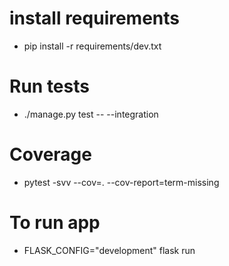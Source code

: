 # install requirements
- pip install -r requirements/dev.txt

# Run tests
- ./manage.py test -- --integration

# Coverage
- pytest -svv --cov=. --cov-report=term-missing

# To run app
- FLASK_CONFIG="development" flask run
